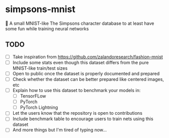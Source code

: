 # simpsons-mnist
:file_folder: A small MNIST-like The Simpsons character database to at least have some fun while training neural networks

## TODO

- [ ] Take inspiration from https://github.com/zalandoresearch/fashion-mnist
- [ ] Include some stats even though this dataset differs from the pure MNIST-like train/test sizes
- [ ] Open to public once the dataset is properly documented and prepared
- [ ] Check whether the dataset can be better prepared like centered images, etc
- [ ] Explain how to use this dataset to benchmark your models in:
   - [ ] TensorFLow
   - [ ] PyTorch
   - [ ] PyTorch Lightning
- [ ] Let the users know that the repository is open to contributions
- [ ] Include benchmark table to encourage users to train nets using this dataset
- [ ] And more things but I'm tired of typing now...
